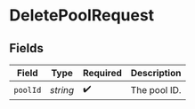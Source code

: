 # DeletePoolRequest


## Fields

| Field              | Type               | Required           | Description        |
| ------------------ | ------------------ | ------------------ | ------------------ |
| `poolId`           | *string*           | :heavy_check_mark: | The pool ID.       |